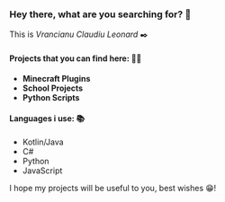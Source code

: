 ### **Hey there, what are you searching for?** 👋
 
 This is _Vrancianu Claudiu Leonard_ ✒️
 
#### Projects that you can find here: 🧑‍💻

- **Minecraft Plugins**
- **School Projects**
- **Python Scripts**

#### Languages i use: 📚

- Kotlin/Java
- C#
- Python
- JavaScript

I hope my projects will be useful to you, best wishes 😁!
